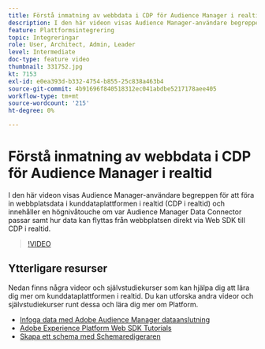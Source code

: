 ```yaml
---
title: Förstå inmatning av webbdata i CDP för Audience Manager i realtid
description: I den här videon visas Audience Manager-användare begreppen för att föra in webbplatsdata i kunddataplattformen i realtid (CDP i realtid) och innehåller en högnivåtouche om var Audience Manager Data Connector passar samt hur data kan flyttas från webbplatsen direkt via Web SDK till CDP i realtid.
feature: Plattformsintegrering
topic: Integreringar
role: User, Architect, Admin, Leader
level: Intermediate
doc-type: feature video
thumbnail: 331752.jpg
kt: 7153
exl-id: e0ea393d-b332-4754-b855-25c838a463b4
source-git-commit: 4b91696f840518312ec041abdbe5217178aee405
workflow-type: tm+mt
source-wordcount: '215'
ht-degree: 0%

---
```


# Förstå inmatning av webbdata i CDP för Audience Manager i realtid

I den här videon visas Audience Manager-användare begreppen för att föra in webbplatsdata i kunddataplattformen i realtid (CDP i realtid) och innehåller en högnivåtouche om var Audience Manager Data Connector passar samt hur data kan flyttas från webbplatsen direkt via Web SDK till CDP i realtid.

>[!VIDEO](https://video.tv.adobe.com/v/331752/?quality=12&learn=on)

## Ytterligare resurser

Nedan finns några videor och självstudiekurser som kan hjälpa dig att lära dig mer om kunddataplattformen i realtid. Du kan utforska andra videor och självstudiekurser runt dessa och lära dig mer om Platform.

* [Infoga data med Adobe Audience Manager dataanslutning](https://experienceleague.adobe.com/docs/platform-learn/tutorials/sources/ingest-data-from-aam.html?lang=en#sources)
* [Adobe Experience Platform Web SDK Tutorials](https://experienceleague.adobe.com/docs/web-sdk-learn/tutorials/overview.html?lang=en)
* [Skapa ett schema med Schemaredigeraren](https://experienceleague.adobe.com/docs/experience-platform/xdm/tutorials/create-schema-ui.html?lang=en#getting-started)
